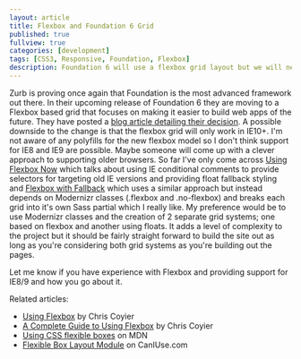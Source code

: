 ```yaml
---
layout: article
title: Flexbox and Foundation 6 Grid
published: true
fullview: true
categories: [development]
tags: [CSS3, Responsive, Foundation, Flexbox]
description: Foundation 6 will use a flexbox grid layout but we will need to provide a fallback grid layout to support IE8 and IE9.
---
```


Zurb is proving once again that Foundation is the most advanced framework out there. In their upcoming release of Foundation 6 they are moving to a Flexbox based grid that focuses on making it easier to build web apps of the future. They have posted a [blog article detailing their decision](http://zurb.com/article/1333/foundation-a-new-grid). A possible downside to the change is that the flexbox grid will only work in IE10+. I'm not aware of any polyfills for the new flexbox model so I don't think support for IE8 and IE9 are possible. Maybe someone will come up with a clever approach to supporting older browsers. So far I've only come across [Using Flexbox Now](http://designkarma.co.uk/blog/using-flexbox-now) which talks about using IE conditional comments to provide selectors for targeting old IE versions and providing float fallback styling and [Flexbox with Fallback](http://css-tricks.com/forums/topic/flexbox-with-fallback/) which uses a similar approach but instead depends on Modernizr classes (.flexbox and .no-flexbox) and breaks each grid into it's own Sass partial which I really like. My preference would be to use Modernizr classes and the creation of 2 separate grid systems; one based on flexbox and another using floats. It adds a level of complexity to the project but it should be fairly straight forward to build the site out as long as you're considering both grid systems as you're building out the pages.

Let me know if you have experience with Flexbox and providing support for IE8/9 and how you go about it.

Related articles:

* [Using Flexbox](http://css-tricks.com/using-flexbox/) by Chris Coyier
* [A Complete Guide to Using Flexbox](http://css-tricks.com/snippets/css/a-guide-to-flexbox/) by Chris Coyier
* [Using CSS flexible boxes](https://developer.mozilla.org/en-US/docs/Web/Guide/CSS/Flexible_boxes) on MDN
* [Flexible Box Layout Module](http://caniuse.com/flexbox) on CanIUse.com